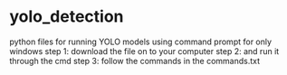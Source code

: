# yolo_detection
python files for running YOLO models using command prompt for only windows
step 1: download the file on to your computer
step 2: and run it through the cmd 
step 3: follow the commands in the commands.txt
